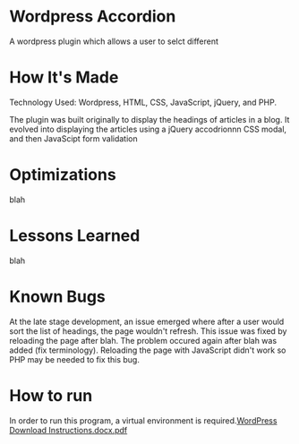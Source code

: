 # Wordpress Accordion
A wordpress plugin which allows a user to selct different

# How It's Made
Technology Used: Wordpress, HTML, CSS, JavaScript, jQuery, and PHP.

The plugin was built originally to display the headings of articles in a blog. It evolved into displaying the articles using a jQuery accodrionnn CSS modal,
and then JavaScipt form validation

# Optimizations
blah

# Lessons Learned
blah

# Known Bugs
At the late stage development, an issue emerged where after a user would sort the list of headings, the page wouldn't refresh. This issue was fixed by reloading the page
after blah. The problem occured again after blah was added (fix terminology). Reloading the page with JavaScript didn't work so PHP may be needed to fix this bug.

# How to run
In order to run this program, a virtual environment is required.[WordPress Download Instructions.docx.pdf](https://github.com/user-attachments/files/21222272/WordPress.Download.Instructions.docx.pdf)


